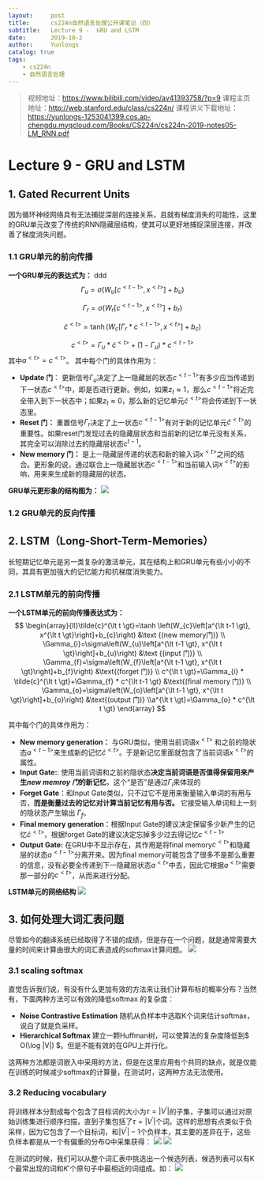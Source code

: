 ```yaml
---
layout:     post
title:      cs224n自然语言处理公开课笔记（四）
subtitle:   Lecture 9 -  GRU and LSTM
date:       2019-10-2
author:     Yunlongs
catalog: true
tags:
    - cs224n
    - 自然语言处理
---
```


>视频地址：https://www.bilibili.com/video/av41393758/?p=9
课程主页地址：http://web.stanford.edu/class/cs224n/
课程讲义下载地址：https://yunlongs-1253041399.cos.ap-chengdu.myqcloud.com/Books/CS224n/cs224n-2019-notes05-LM_RNN.pdf

# Lecture 9 -  GRU and LSTM

## 1. Gated Recurrent Units
因为循环神经网络具有无法捕捉深层的连接关系，且就有梯度消失的可能性，这里的GRU单元改变了传统的RNN隐藏层结构，使其可以更好地捕捉深层连接，并改善了梯度消失问题。

### 1.1 GRU单元的前向传播
**一个GRU单元的表达式为：**
ddd
$$\Gamma_{u}=\sigma\left(W_{u}\left[c^{\lt t-1 \gt}, x^{\lt t \gt}\right]+b_{u}\right) \tag{update门}$$

$$
\Gamma_{r}=\sigma\left(W_{r}\left[c^{\lt t-1 \gt}, x^{\lt t \gt}\right]+b_{r}\right) \tag{reset 门}
$$

$$
\tilde{c}^{\lt t \gt}=\tanh \left(W_{c}\left[\Gamma_{r} * c^{\lt t-1 \gt}, x^{\lt t \gt}\right]+b_{c}\right) \tag{new memory门}
$$

$$
c^{\lt t \gt}=\Gamma_{u} * \tilde{c}^{\lt t \gt}+\left(1-\Gamma_{u}\right) * c^{\lt t-1 \gt} \tag{activate 门}
$$
其中$a^{\lt t \gt}=c^{\lt t \gt}$。
其中每个门的具体作用为：
- **Update 门**： 更新信号$\Gamma_u$决定了上一隐藏层的状态$c^{\lt t-1 \gt}$有多少应当传递到下一状态$c^{\lt t \gt}$中，即是否进行更新。例如，如果$z_{t} \approx 1$，那么$c^{\lt t-1 \gt}$将近完全带入到下一状态中；如果$z_{t} \approx 0$，那么新的记忆单元$\hat c^{\lt t \gt}$将会传递到下一状态里。
- **Reset 门：** 重置信号$\Gamma_r$决定了上一状态$c^{\lt t-1 \gt}$有对于新的记忆单元$\hat c^{\lt t \gt}$的重要性。如果reset门发现过去的隐藏层状态和当前新的记忆单元没有关系，其完全可以消除过去的隐藏层状态$c^{t-1}$。
- **New memory 门：** 是上一隐藏层传递的状态和新的输入词$x^{\lt t \gt}$之间的结合。更形象的说，通过联合上一隐藏层状态$c^{\lt t-1 \gt}$和当前输入词$x^{\lt t \gt}$的影响，用来来生成新的隐藏层的状态。


**GRU单元更形象的结构图为：**
![](https://yunlongs-1253041399.cos.ap-chengdu.myqcloud.com/image/Stanford/29.png)

### 1.2 GRU单元的反向传播

## 2. LSTM（Long-Short-Term-Memories）
长短期记忆单元是另一类复杂的激活单元，其在结构上和GRU单元有些小小的不同，其具有更加强大的记忆能力和抗梯度消失能力。 
### 2.1 LSTM单元的前向传播
**一个LSTM单元的前向传播表达式为：**
$$
\begin{array}{ll}\tilde{c}^{\lt t \gt}=\tanh \left(W_{c}\left[a^{\lt t-1 \gt}, x^{\lt t \gt}\right]+b_{c}\right) &\text {(new memory门)}
\\ \Gamma_{i}=\sigma\left(W_{u}\left[a^{\lt t-1 \gt}, x^{\lt t \gt}\right]+b_{u}\right) &\text {(input 门)}
\\ \Gamma_{f}=\sigma\left(W_{f}\left[a^{\lt t-1 \gt}, x^{\lt t \gt}\right]+b_{f}\right) &\text{(forget 门)}
\\ c^{\lt t \gt}=\Gamma_{i} * \tilde{c}^{\lt t \gt}+\Gamma_{f} * c^{\lt t-1 \gt} &\text{(final memory 门)}
\\ \Gamma_{o}=\sigma\left(W_{o}\left[a^{\lt t-1 \gt}, x^{\lt t \gt}\right]+b_{o}\right) &\text{(output 门)}
\\a^{\lt t \gt}=\Gamma_{o} * c^{\lt t \gt} 
\end{array}
$$

其中每个门的具体作用为：
- **New memory generation：** 与GRU类似，使用当前词语$x^{\lt t \gt}$ 和之前的隐状态$a^{\lt t-1 \gt}$来生成新的记忆$\hat c^{\lt t \gt}$。于是新记忆里面就包含了当前词语$x^{\lt t \gt}$的属性。
- **Input Gate:**: 使用当前词语和之前的隐状态**决定当前词语是否值得保留用来产生*new memroy 门*的新记忆**，这个“是否”是通过$\Gamma_i$来体现的
- **Forget Gate**：和Input Gate类似，只不过它不是用来衡量输入单词的有用与否，**而是衡量过去的记忆对计算当前记忆有用与否。** 它接受输入单词和上一刻的隐状态产生输出 $\Gamma _f$。
- **Final memory generation**：根据Input Gate的建议决定保留多少新产生的记忆$\hat c^{\lt t \gt}$，根据forget Gate的建议决定忘掉多少过去得记忆$c^{\lt t-1 \gt}$
- **Output Gate:** 在GRU中不显示存在，其作用是将final memory$c^{\lt t \gt}$和隐藏层的状态$a^{\lt t-1 \gt}$分离开来。因为final memory可能包含了很多不是那么重要的信息，没有必要全传递到下一隐藏层状态$a^{\lt t \gt}$中去，因此它根据$a^{\lt t \gt}$需要那一部分的$c^{\lt t \gt}$，从而来进行分配。

**LSTM单元的网络结构**
![](https://yunlongs-1253041399.cos.ap-chengdu.myqcloud.com/image/Stanford/30.png)

## 3. 如何处理大词汇表问题
尽管如今的翻译系统已经取得了不错的成绩，但是存在一个问题，就是通常需要大量的时间来计算由很大的词汇表造成的softmax计算问题。
![](https://yunlongs-1253041399.cos.ap-chengdu.myqcloud.com/image/Stanford/38.png)

### 3.1 scaling softmax
直觉告诉我们说，有没有什么更加有效的方法来让我们计算布标的概率分布？当然有，下面两种方法可以有效的降低softmax 的复杂度：
- **Noise Contrastive Estimation**
随机从负样本中选取K个词来估计softmax，说白了就是负采样。
- **Hierarchical Softmax**
建立一颗Huffman树，可以使算法的复杂度降低到$
O(\log |V|)
$。但是不能有效的在GPU上并行化。

这两种方法都是词嵌入中采用的方法，但是在这里应用有个共同的缺点，就是仅能在训练的时候减少softmax的计算量，在测试时，这两种方法无法使用。

### 3.2 Reducing vocabulary

将训练样本分割成每个包含了目标词的大小为$\tau=\left|V^{\prime}\right|$的子集，子集可以通过对原始训练集进行顺序扫描，直到子集包括了$\tau=\left|V^{\prime}\right|$个词。这样的思想有点类似于负采样，因为它包含了一个目标词，和$\left|V^{\prime}\right|-1$个负样本，其主要的差异在于，这些负样本都是从一个有偏重的分布Q中采集获得：
![](https://yunlongs-1253041399.cos.ap-chengdu.myqcloud.com/image/Stanford/40.png)
![](https://yunlongs-1253041399.cos.ap-chengdu.myqcloud.com/image/Stanford/39.png)

在测试的时候，我们可以从整个词汇表中挑选出一个候选列表，候选列表可以有K个最常出现的词和$K'$个原句子中最相近的词组成。如：
![](https://yunlongs-1253041399.cos.ap-chengdu.myqcloud.com/image/Stanford/41.png)